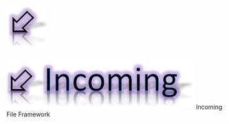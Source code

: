 ![IFF](http://github.com/wfleming801/IFF/raw/master/InArrow.jpg "Incoming File Framework")
===

![Incoming](http://github.com/wfleming801/IFF/raw/master/Incoming.jpg "Incoming")
Incoming File Framework